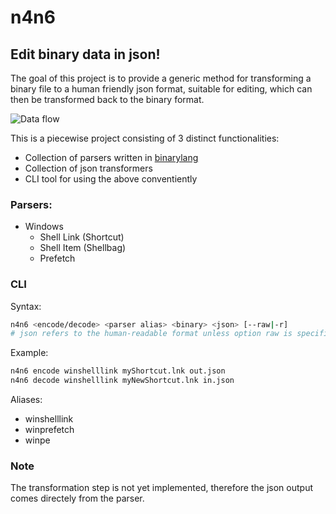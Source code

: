 # n4n6
## Edit binary data in json!

The goal of this project is to provide a generic method for transforming a binary file to a human friendly json format, suitable for editing, which can then be transformed back to the binary format.

![Data flow](flow.svg)

This is a piecewise project consisting of 3 distinct functionalities:
- Collection of parsers written in [binarylang](https://github.com/sealmove/binarylang)
- Collection of json transformers
- CLI tool for using the above conventiently

### Parsers:
- Windows
  - Shell Link (Shortcut)
  - Shell Item (Shellbag)
  - Prefetch

### CLI
Syntax:
```sh
n4n6 <encode/decode> <parser alias> <binary> <json> [--raw|-r]
# json refers to the human-readable format unless option raw is specified
```

Example:
```sh
n4n6 encode winshelllink myShortcut.lnk out.json
n4n6 decode winshelllink myNewShortcut.lnk in.json
```

Aliases:
- winshelllink
- winprefetch
- winpe

### Note
The transformation step is not yet implemented, therefore the json output comes directely from the parser.